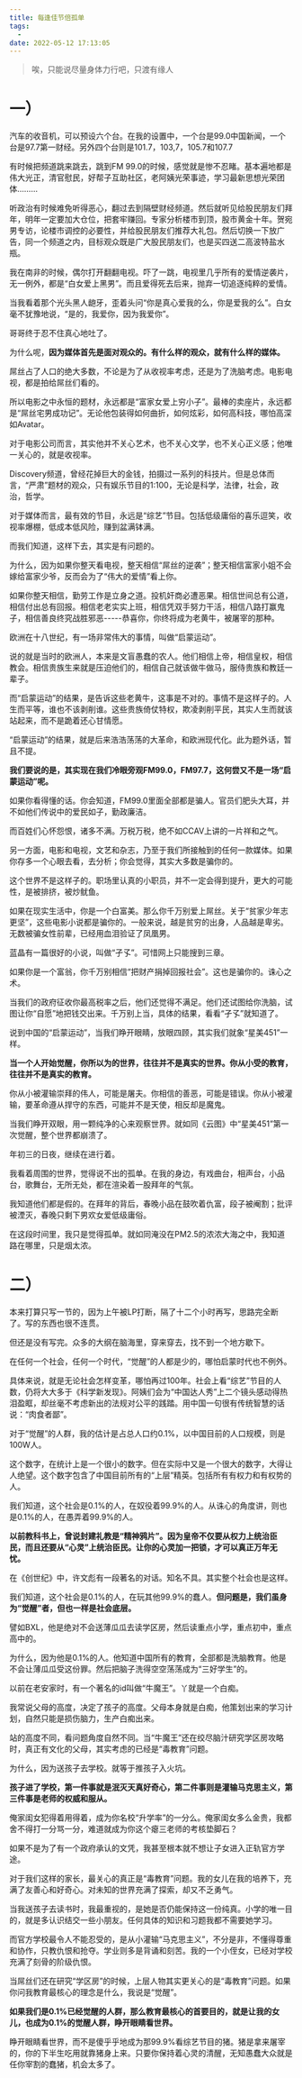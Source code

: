 ```yaml
---
title: 每逢佳节倍孤单
tags:
  - 
date: 2022-05-12 17:13:05
---
```

> 唉，只能说尽量身体力行吧，只渡有缘人

<!--more-->
# 一）
汽车的收音机，可以预设六个台。在我的设置中，一个台是99.0中国新闻，一个台是97.7第一财经。另外四个台则是101.7，103,7，105.7和107.7


有时候把频道跳来跳去，跳到FM 99.0的时候，感觉就是惨不忍睹。基本遍地都是伟大光正，清官慰民，好帮子互助社区，老阿姨光荣事迹，学习最新思想光荣团体………


听政治有时候难免听得恶心，翻过去到隔壁财经频道。然后就听见给股民朋友们拜年，明年一定要加大仓位，把套牢赚回。专家分析楼市到顶，股市黄金十年。贺宛男专访，论楼市调控的必要性，并给股民朋友们推荐大礼包。然后切换一下放广告，同一个频道之内，目标观众既是广大股民朋友们，也是买四送二高波特盐水瓶。


我在南非的时候，偶尔打开翻翻电视。吓了一跳，电视里几乎所有的爱情逆袭片，无一例外，都是“白女爱上黑男”。而且爱得死去后来，抛弃一切追逐纯粹的爱情。

当我看着那个光头黑人龅牙，歪着头问“你是真心爱我的么，你是爱我的么”。白女毫不犹豫地说，“是的，我爱你，因为我爱你”。

哥哥终于忍不住真心地吐了。



为什么呢，**因为媒体首先是面对观众的。有什么样的观众，就有什么样的媒体。**

屌丝占了人口的绝大多数，不论是为了从收视率考虑，还是为了洗脑考虑。电影电视，都是拍给屌丝们看的。


所以电影之中永恒的题材，永远都是“富家女爱上穷小子”。最棒的卖座片，永远都是“屌丝宅男成功记”。无论他包装得如何曲折，如何炫彩，如何高科技，哪怕高深如Avatar。


对于电影公司而言，其实他并不关心艺术，也不关心文学，也不关心正义感；他唯一关心的，就是收视率。

Discovery频道，曾经花掉巨大的金钱，拍摄过一系列的科技片。但是总体而言，“严肃”题材的观众，只有娱乐节目的1:100，无论是科学，法律，社会，政治，哲学。

对于媒体而言，最有效的节目，永远是“综艺”节目。包括低级庸俗的喜乐逗笑，收视率爆棚，低成本低风险，赚到盆满钵满。



而我们知道，这样下去，其实是有问题的。

为什么，因为如果你整天看电视，整天相信“屌丝的逆袭”；整天相信富家小姐不会嫁给富家少爷，反而会为了“伟大的爱情”看上你。

如果你整天相信，勤劳工作是立身之道。投机奸商必遭恶果。相信世间总有公道，相信付出总有回报。相信老老实实上班，相信凭双手努力干活，相信八路打赢鬼子，相信善良终究战胜邪恶-----恭喜你，你终将成为老黄牛，被屠宰的那种。



欧洲在十八世纪，有一场非常伟大的事情，叫做“启蒙运动”。

说的就是当时的欧洲人，本来是文盲愚蠢的农人。他们相信上帝，相信皇权，相信教会。相信贵族生来就是压迫他们的，相信自己就该做牛做马，服侍贵族和教廷一辈子。

而“启蒙运动”的结果，是告诉这些老黄牛，这事是不对的。事情不是这样子的。人生而平等，谁也不该剥削谁。这些贵族倚仗特权，欺凌剥削平民，其实人生而就该站起来，而不是跪着还心甘情愿。


“启蒙运动”的结果，就是后来浩浩荡荡的大革命，和欧洲现代化。此为题外话，暂且不提。

**我们要说的是，其实现在我们冷眼旁观FM99.0，FM97.7，这何尝又不是一场“启蒙运动”呢。**


如果你看得懂的话。你会知道，FM99.0里面全部都是骗人。官员们肥头大耳，并不如他们传说中的爱民如子，勤政廉洁。

而百姓们心怀怨恨，诸多不满。万税万税，绝不如CCAV上讲的一片祥和之气。


另一方面，电影和电视，文艺和杂志，乃至于我们所接触到的任何一款媒体。如果你存多一个心眼去看，去分析；你会觉得，其实大多数是骗你的。

这个世界不是这样子的。职场里认真的小职员，并不一定会得到提升，更大的可能性，是被排挤，被炒鱿鱼。

如果在现实生活中，你是一个白富美。那么你千万别爱上屌丝。关于“贫家少年志更坚”，这些电影小说都是骗你的。一般来说，越是贫穷的出身，人品越是卑劣。无数被骗女性前辈，已经用血泪验证了凤凰男。


蓝晶有一篇很好的小说，叫做“孑孓”。可惜网上只能搜到三章。

如果你是一个富翁，你千万别相信“把财产捐掉回报社会”。这也是骗你的。诛心之术。

当我们的政府征收你最高税率之后，他们还觉得不满足。他们还试图给你洗脑，试图让你“自愿”地把钱交出来。千万别上当，具体的结果，看看“孑孓”就知道了。



说到中国的“启蒙运动”，当我们睁开眼睛，放眼四顾，其实我们就象“星美451”一样。

**当一个人开始觉醒，你所以为的世界，往往并不是真实的世界。你从小受的教育，往往并不是真实的教育。**

你从小被灌输崇拜的伟人，可能是屠夫。你相信的善恶，可能是错误。你从小被灌输，要革命遵从捍守的东西，可能并不是天使，相反却是魔鬼。


当我们睁开双眼，用一颗纯净的心来观察世界。就如同《云图》中“星美451”第一次觉醒，整个世界都崩溃了。



年初三的日夜，继续在进行着。

我看着周围的世界，觉得说不出的孤单。在我的身边，有戏曲台，相声台，小品台，歌舞台，无所无处，都在渲染着一股拜年的气氛。


我知道他们都是假的。在拜年的背后，春晚小品在鼓吹着仇富，段子被阉割；批评被湮灭，春晚只剩下男欢女爱低级庸俗。

在这段时间里，我只是觉得孤单。就如同淹没在PM2.5的浓浓大海之中，我知道路在哪里，只是烟太浓。




# 二）


本来打算只写一节的，因为上午被LP打断，隔了十二个小时再写，思路完全断了。写的东西也很不连贯。

但还是没有写完。众多的大纲在脑海里，穿来穿去，找不到一个地方歇下。



在任何一个社会，任何一个时代，“觉醒”的人都是少的，哪怕启蒙时代也不例外。

具体来说，就是无论社会怎样变革，哪怕再过100年。社会上看“综艺”节目的人数，仍将大大多于《科学新发现》。阿姨们会为“中国达人秀”上二个镜头感动得热泪盈眶，却丝毫不考虑新出的法规对公平的践踏。用中国一句很有传统智慧的话说：“肉食者鄙”。



对于“觉醒”的人群，我的估计是占总人口约0.1%，以中国目前的人口规模，则是100W人。

这个数字，在统计上是一个很小的数字。但在实际中又是一个很大的数字，大得让人绝望。这个数字包含了中国目前所有的“上层”精英。包括所有有权力和有权势的人。


我们知道，这个社会是0.1%的人，在奴役着99.9%的人。从诛心的角度讲，则也是0.1%的人，在愚弄着99.9%的人。

**以前教科书上，曾说封建礼教是“精神鸦片”。因为皇帝不仅要从权力上统治臣民，而且还要从“心灵”上统治臣民。让你的心灵加一把锁，才可以真正万年无忧。**


在《创世纪》中，许文彪有一段著名的对话。知名不具。其实整个社会也是这样。

我们知道，这个社会是0.1%的人，在玩其他99.9%的蠢人。**但问题是，我们虽身为“觉醒”者，但也一样是社会底层。**


譬如BXL，他是绝对不会送薄瓜瓜去读学区房，然后读重点小学，重点初中，重点高中的。

为什么，因为他是0.1%的人。他知道中国所有的教育，全部都是洗脑教育。他是不会让薄瓜瓜受这份罪。然后把脑子洗得空空荡荡成为“三好学生”的。


以前在老安家时，有一个著名的id叫做“牛魔王”。丫就是一个白痴。

我常说父母的高度，决定了孩子的高度。父母本身就是白痴，他策划出来的学习计划，自然只能是损伤脑力，生产白痴出来。


站的高度不同，看问题角度自然不同。当“牛魔王”还在绞尽脑汁研究学区房攻略时，真正有文化的父母，其实考虑的已经是“毒教育”问题。

为什么，因为送孩子去学校。就等于推孩子入火坑。

**孩子进了学校，第一件事就是泯灭天真好奇心，第二件事则是灌输马克思主义，第三件事是老师的权威和服从。**

俺家闺女犯得着用得着，成为你名校“升学率”的一分么。俺家闺女多么金贵，我都舍不得打一分骂一分，难道就成为你这个瘪三老师的考核垫脚石？

如果不是为了有一个政府承认的文凭，我甚至根本就不想让子女进入正轨官方学途。


对于我们这样的家长，最关心的真正是“毒教育”问题。我的女儿在我的培养下，充满了友善心和好奇心。对未知的世界充满了探索，却又不乏勇气。

当我送孩子去读书时，我最重视的，是她是否仍能保持这一份纯真。小学的唯一目的，就是多认识结交一些小朋友。任何具体的知识和习题我都不需要她学习。

而官方学校最令人不能忍受的，是从小灌输“马克思主义”，不分是非，不懂得尊重和协作，只教仇恨和抢夺。学业则多是背诵和刻苦。我的一个小侄女，已经对学校充满了刻骨的阶级仇恨。

当屌丝们还在研究“学区房”的时候，上层人物其实更关心的是“毒教育”问题。如果你问我教育最核心的理念是什么，我说是“觉醒”。

**如果我们是0.1%已经觉醒的人群，那么教育最核心的首要目的，就是让我的女儿，也成为0.1%的觉醒人群，睁开眼睛看世界。**



睁开眼睛看世界，而不是傻乎乎地成为那99.9%看综艺节目的猪。猪是拿来屠宰的，你的下半生吃用就靠猪身上来。只要你保持着心灵的清醒，无知愚蠢大众就是任你宰割的蠢猪，机会太多了。